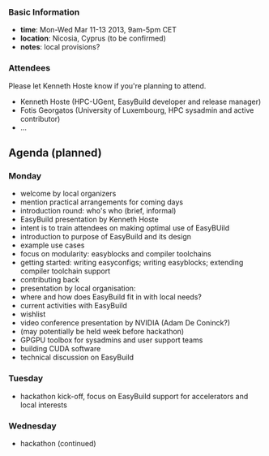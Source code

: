 ### Basic Information

* **time**: Mon-Wed Mar 11-13 2013, 9am-5pm CET
* **location**: Nicosia, Cyprus (to be confirmed)
* **notes**: local provisions?

### Attendees

Please let Kenneth Hoste know if you're planning to attend.

 * Kenneth Hoste (HPC-UGent, EasyBuild developer and release manager)
 * Fotis Georgatos (University of Luxembourg, HPC sysadmin and active contributor)
 * ...

## Agenda (planned)

### Monday

* welcome by local organizers
 * mention practical arrangements for coming days
* introduction round: who's who (brief, informal)
* EasyBuild presentation by Kenneth Hoste
 * intent is to train attendees on making optimal use of EasyBUild
 * introduction to purpose of EasyBuild and its design
 * example use cases
 * focus on modularity: easyblocks and compiler toolchains
 * getting started: writing easyconfigs; writing easyblocks; extending compiler toolchain support
 * contributing back
* presentation by local organisation: 
 * where and how does EasyBuild fit in with local needs?
 * current activities with EasyBuild
 * wishlist
* video conference presentation by NVIDIA (Adam De Coninck?)
 * (may potentially be held week before hackathon)
 * GPGPU toolbox for sysadmins and user support teams
 * building CUDA software
* technical discussion on EasyBuild

### Tuesday

 * hackathon kick-off, focus on EasyBuild support for accelerators and local interests

### Wednesday

 * hackathon (continued)
